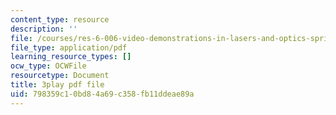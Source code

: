 ```yaml
---
content_type: resource
description: ''
file: /courses/res-6-006-video-demonstrations-in-lasers-and-optics-spring-2008/798359c10bd84a69c358fb11ddeae89a_45X0puB3YK0.pdf
file_type: application/pdf
learning_resource_types: []
ocw_type: OCWFile
resourcetype: Document
title: 3play pdf file
uid: 798359c1-0bd8-4a69-c358-fb11ddeae89a
---
```

